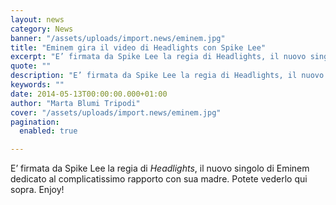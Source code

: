 ```yaml
---
layout: news
category: News
banner: "/assets/uploads/import.news/eminem.jpg"
title: "Eminem gira il video di Headlights con Spike Lee"
excerpt: "E’ firmata da Spike Lee la regia di Headlights, il nuovo singolo di Eminem dedicato al complicatissimo rapporto con sua madre. Potete vederlo qui sopra. Enjoy!"
quote: ""
description: "E’ firmata da Spike Lee la regia di Headlights, il nuovo singolo di Eminem dedicato al complicatissimo rapporto con sua madre. Potete vederlo qui sopra. Enjoy!"
keywords: ""
date: 2014-05-13T00:00:00.000+01:00
author: "Marta Blumi Tripodi"
cover: "/assets/uploads/import.news/eminem.jpg"
pagination:
  enabled: true

---
```


[](https://hotmc.com/wp-content/uploads/2014/05/eminem.jpg)

E’ firmata da Spike Lee la regia di _Headlights_, il nuovo singolo di Eminem dedicato al complicatissimo rapporto con sua madre. Potete vederlo qui sopra. Enjoy!